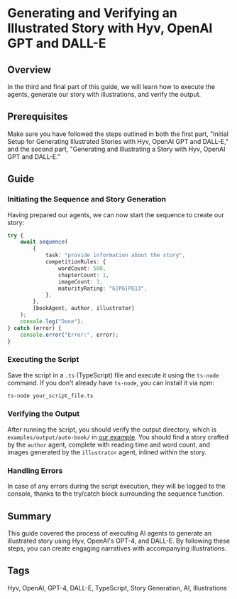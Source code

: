 # Generating and Verifying an Illustrated Story with Hyv, OpenAI GPT and DALL-E

## Overview

In the third and final part of this guide, we will learn how to execute the agents, generate our
story with illustrations, and verify the output.

## Prerequisites

Make sure you have followed the steps outlined in both the first part, "Initial Setup for Generating
Illustrated Stories with Hyv, OpenAI GPT and DALL-E," and the second part, "Generating and
Illustrating a Story with Hyv, OpenAI GPT and DALL-E."

## Guide

### Initiating the Sequence and Story Generation

Having prepared our agents, we can now start the sequence to create our story:

```typescript
try {
    await sequence(
        {
            task: "provide information about the story",
            competitionRules: {
                wordCount: 500,
                chapterCount: 1,
                imageCount: 3,
                maturityRating: "G|PG|PG13",
            },
        },
        [bookAgent, author, illustrator]
    );
    console.log("Done");
} catch (error) {
    console.error("Error:", error);
}
```

### Executing the Script

Save the script in a `.ts` (TypeScript) file and execute it using the `ts-node` command. If you
don't already have `ts-node`, you can install it via npm:

```bash
ts-node your_script_file.ts
```

### Verifying the Output

After running the script, you should verify the output directory, which is
`examples/output/auto-book/` in [our example](../examples/auto-book.ts). You should find a story
crafted by the `author` agent, complete with reading time and word count, and images generated by
the `illustrator` agent, inlined within the story.

### Handling Errors

In case of any errors during the script execution, they will be logged to the console, thanks to the
try/catch block surrounding the sequence function.

## Summary

This guide covered the process of executing AI agents to generate an illustrated story using Hyv,
OpenAI's GPT-4, and DALL-E. By following these steps, you can create engaging narratives with
accompanying illustrations.

## Tags

Hyv, OpenAI, GPT-4, DALL-E, TypeScript, Story Generation, AI, Illustrations
